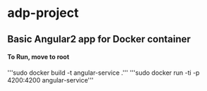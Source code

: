 # adp-project

## Basic Angular2 app for Docker container

#### To Run, move to root
  '''sudo docker build -t angular-service .'''
  '''sudo docker run -ti -p 4200:4200 angular-service'''
  
